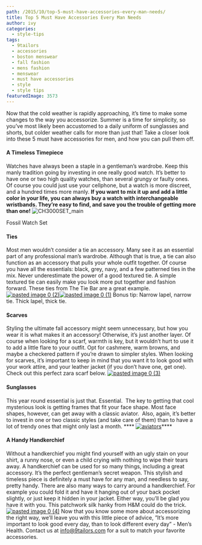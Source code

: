 ```yaml
---
path: /2015/10/top-5-must-have-accessories-every-man-needs/
title: Top 5 Must Have Accessories Every Man Needs
author: ivy
categories: 
  - style-tips
tags: 
  - 9tailors
  - accessories
  - boston menswear
  - fall fashion
  - mens fashion
  - menswear
  - must have accessories
  - style
  - style tips
featuredImage: 3573
---
```

Now that the cold weather is rapidly approaching, it’s time to make some changes to the way you accessorize. Summer is a time for simplicity, so you’ve most likely been accustomed to a daily uniform of sunglasses and shorts, but colder weather calls for more than just that! Take a closer look into these 5 must have accessories for men, and how you can pull them off. 

#### **A Timeless Timepiece**

 Watches have always been a staple in a gentleman’s wardrobe. Keep this manly tradition going by investing in one really good watch. It’s better to have one or two high quality watches, than several grungy or faulty ones. Of course you could just use your cellphone, but a watch is more discreet, and a hundred times more manly. **If you want to mix it up and add a little color in your life, you can always buy a watch with interchangeable wristbands. They’re easy to find, and save you the trouble of getting more than one!** ![CH3000SET_main](http://blog.9tailors.com/uploads/CH3000SET_main.jpg)

Fossil Watch Set

#### **Ties**

 Most men wouldn’t consider a tie an accessory. Many see it as an essential part of any professional man’s wardrobe. Although that is true, a tie can also function as an accessory that pulls your whole outfit together. Of course you have all the essentials: black, grey, navy, and a few patterned ties in the mix. Never underestimate the power of a good textured tie. A simple textured tie can easily make you look more put together and fashion forward.  These ties from The Tie Bar are a great example. [![pasted image 0 (2)](http://blog.9tailors.com/uploads/pasted-image-0-2.png)![pasted image 0 (1)](http://blog.9tailors.com/uploads/pasted-image-0-1-245x300.png)](http://blog.9tailors.com/uploads/pasted-image-0-2.png)  Bonus tip: Narrow lapel, narrow tie. Thick lapel, thick tie. 

#### **Scarves**

 Styling the ultimate fall accessory might seem unnecessary, but how you wear it is what makes it an accessory! Otherwise, it’s just another layer. Of course when looking for a scarf, warmth is key, but it wouldn’t hurt to use it to add a little flare to your outfit. Opt for cashmere, warm browns, and maybe a checkered pattern if you’re drawn to simpler styles. When looking for scarves, it’s important to keep in mind that you want it to look good with your work attire, and your leather jacket (if you don’t have one, get one). Check out this perfect zara scarf below. [![pasted image 0 (3)](http://blog.9tailors.com/uploads/pasted-image-0-3-258x300.png)](http://blog.9tailors.com/uploads/pasted-image-0-3.png)    

#### **Sunglasses**

 This year round essential is just that. Essential.  The key to getting that cool mysterious look is getting frames that fit your face shape. Most face shapes, however, can get away with a classic aviator.  Also, again, it’s better to invest in one or two classic styles (and take care of them) than to have a lot of trendy ones that might only last a month. **** [![aviators](http://blog.9tailors.com/uploads/aviators.jpg)](http://blog.9tailors.com/uploads/aviators.jpg)****  

#### **A Handy Handkerchief**

 Without a handkerchief you might find yourself with an ugly stain on your shirt, a runny nose, or even a child crying with nothing to wipe their tears away. A handkerchief can be used for so many things, including a great accessory. It’s the perfect gentleman’s secret weapon. This stylish and timeless piece is definitely a must have for any man, and needless to say, pretty handy.  There are also many ways to carry around a handkerchief. For example you could fold it and have it hanging out of your back pocket slightly, or just keep it hidden in your jacket. Either way, you’ll be glad you have it with you.  This patchwork silk hanky from H&M could do the trick. [![pasted image 0 (4)](http://blog.9tailors.com/uploads/pasted-image-0-4.png)](http://blog.9tailors.com/uploads/pasted-image-0-4.png) Now that you know some more about accessorizing the right way, we’ll leave you with this little piece of advice, ”It’s more important to look good every day, than to look different every day” - Men’s Health. Contact us at [info@9tailors.com](mailto:info@9tailors.com) for a suit to match your favorite accessories.